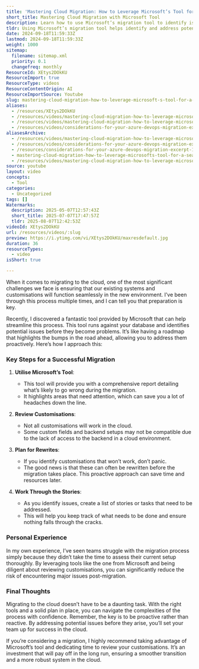 ```yaml
---
title: 'Mastering Cloud Migration: How to Leverage Microsoft’s Tool for a Seamless Transition'
short_title: Mastering Cloud Migration with Microsoft Tool
description: Learn how to use Microsoft’s migration tool to identify issues, review customisations, and plan for a smooth, risk-free transition of systems to the cloud.
tldr: Using Microsoft’s migration tool helps identify and address potential issues with your systems and customisations before moving to the cloud, reducing post-migration problems. Review all customisations for compatibility, plan necessary rewrites, and track tasks to ensure nothing is missed. Proactively using these steps will make your cloud migration smoother and more reliable.
date: 2024-09-18T11:59:33Z
lastmod: 2024-09-18T11:59:33Z
weight: 1000
sitemap:
  filename: sitemap.xml
  priority: 0.1
  changefreq: monthly
ResourceId: XEtys2DOkKU
ResourceImport: true
ResourceType: videos
ResourceContentOrigin: AI
ResourceImportSource: Youtube
slug: mastering-cloud-migration-how-to-leverage-microsoft-s-tool-for-a-seamless-transition
aliases:
  - /resources/XEtys2DOkKU
  - /resources/videos/mastering-cloud-migration-how-to-leverage-microsofts-tool-for-a-seamless-transition-XEtys2DOkKU
  - /resources/videos/mastering-cloud-migration-how-to-leverage-microsofts-tool-for-a-seamless-transition
  - /resources/videos/considerations-for-your-azure-devops-migration-excerpt-1
aliasesArchive:
  - /resources/videos/mastering-cloud-migration-how-to-leverage-microsofts-tool-for-a-seamless-transition
  - /resources/videos/considerations-for-your-azure-devops-migration-excerpt-1
  - /resources/considerations-for-your-azure-devops-migration-excerpt-1
  - mastering-cloud-migration-how-to-leverage-microsofts-tool-for-a-seamless-transition-XEtys2DOkKU
  - /resources/videos/mastering-cloud-migration-how-to-leverage-microsoft-s-tool-for-a-seamless-transition
source: youtube
layout: video
concepts:
  - Tool
categories:
  - Uncategorized
tags: []
Watermarks:
  description: 2025-05-07T12:57:43Z
  short_title: 2025-07-07T17:47:57Z
  tldr: 2025-08-07T12:42:53Z
videoId: XEtys2DOkKU
url: /resources/videos/:slug
preview: https://i.ytimg.com/vi/XEtys2DOkKU/maxresdefault.jpg
duration: 36
resourceTypes:
  - video
isShort: true

---
```

When it comes to migrating to the cloud, one of the most significant challenges we face is ensuring that our existing systems and customisations will function seamlessly in the new environment. I’ve been through this process multiple times, and I can tell you that preparation is key. 

Recently, I discovered a fantastic tool provided by Microsoft that can help streamline this process. This tool runs against your database and identifies potential issues before they become problems. It’s like having a roadmap that highlights the bumps in the road ahead, allowing you to address them proactively. Here’s how I approach this:

### Key Steps for a Successful Migration

1. **Utilise Microsoft’s Tool**: 
   - This tool will provide you with a comprehensive report detailing what’s likely to go wrong during the migration. 
   - It highlights areas that need attention, which can save you a lot of headaches down the line.

2. **Review Customisations**:
   - Not all customisations will work in the cloud. 
   - Some custom fields and backend setups may not be compatible due to the lack of access to the backend in a cloud environment. 

3. **Plan for Rewrites**:
   - If you identify customisations that won’t work, don’t panic. 
   - The good news is that these can often be rewritten before the migration takes place. This proactive approach can save time and resources later.

4. **Work Through the Stories**:
   - As you identify issues, create a list of stories or tasks that need to be addressed. 
   - This will help you keep track of what needs to be done and ensure nothing falls through the cracks.

### Personal Experience

In my own experience, I’ve seen teams struggle with the migration process simply because they didn’t take the time to assess their current setup thoroughly. By leveraging tools like the one from Microsoft and being diligent about reviewing customisations, you can significantly reduce the risk of encountering major issues post-migration.

### Final Thoughts

Migrating to the cloud doesn’t have to be a daunting task. With the right tools and a solid plan in place, you can navigate the complexities of the process with confidence. Remember, the key is to be proactive rather than reactive. By addressing potential issues before they arise, you’ll set your team up for success in the cloud.

If you’re considering a migration, I highly recommend taking advantage of Microsoft’s tool and dedicating time to review your customisations. It’s an investment that will pay off in the long run, ensuring a smoother transition and a more robust system in the cloud.
